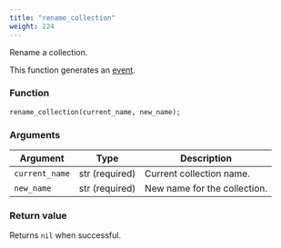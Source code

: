 ```yaml
---
title: "rename_collection"
weight: 224
---
```


Rename a collection.

This function generates an [event](../../overview/events).

### Function

`rename_collection(current_name, new_name);`

### Arguments

Argument | Type | Description
-------- | ---- | -----------
`current_name` | str (required) | Current collection name.
`new_name` | str (required) | New name for the collection.

### Return value

Returns `nil` when successful.
